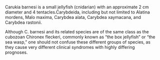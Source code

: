 Carukia
barnesi is a small jellyfish (cnidarian) with an approximate 2 cm diameter and 4 tentacles.Carybdeida, including but not limited to Alatina mordens, Malo maxima, Carybdea alata, Carybdea xaymacana, and Carybdea rastonii.

Although C. barnesi and its related species are of the same class as the cubozoan Chironex fleckeri, commonly known as “the box jellyfish” or “the sea wasp,” one should not confuse these different groups of species, as they cause very different clinical syndromes with highly differing prognoses.